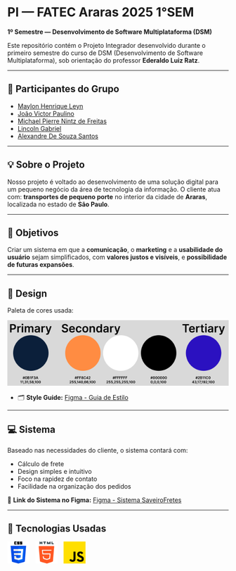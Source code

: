 # PI — FATEC Araras 2025  1°SEM
**1º Semestre — Desenvolvimento de Software Multiplataforma (DSM)**

Este repositório contém o Projeto Integrador desenvolvido durante o primeiro semestre do curso de DSM (Desenvolvimento de Software Multiplataforma), sob orientação do professor **Ederaldo Luiz Ratz**.

---

## 👥 Participantes do Grupo

- [Maylon Henrique Leyn](https://github.com/maylonhenriqueleyn)
- [João Victor Paulino](https://github.com/366244jvpaulino)
- [Michael Pierre Nintz de Freitas](https://github.com/MichaelDeFreitas)
- [Lincoln Gabriel](https://github.com/Lincoln0777)
- [Alexandre De Souza Santos](https://github.com/alexandresantoos3005-png)

---

## 💡 Sobre o Projeto

Nosso projeto é voltado ao desenvolvimento de uma solução digital para um pequeno negócio da área de tecnologia da informação. O cliente atua com:
**transportes de pequeno porte** no interior da cidade de **Araras**, localizada no estado de **São Paulo**.

---

## 🎯 Objetivos

Criar um sistema em que a **comunicação**, o **marketing** e a **usabilidade do usuário** sejam simplificados, com **valores justos e visíveis**, e **possibilidade de futuras expansões**.

---

## 🎨 Design
Paleta de cores usada:
<p align="left">
    <img src="/img/Paleta.png" alt="Paleta de cores"/>
</p>

- 🗂️ **Style Guide:** [Figma - Guia de Estilo](https://www.figma.com/design/6wXsA1hLnV1EfAwf7zvrfp/Style-Guide?node-id=0-1&t=0n9lQWxhesRJODex-1)

---

## 💻 Sistema
Baseado nas necessidades do cliente, o sistema contará com:
- Cálculo de frete
- Design simples e intuitivo
- Foco na rapidez de contato
- Facilidade na organização dos pedidos

🔗 **Link do Sistema no Figma:** [Figma - Sistema SaveiroFretes](https://www.figma.com/design/ngiVOaq3hLFLxY4cgbjRyM/Sistema---SaveiroFretes?node-id=0-1&t=f5ZnrQHr9m7ihJVe-1)

---

## 🧰 Tecnologias Usadas
<p align="left">
  <img src="/img/css-3.png" height="50" width="50" alt="Logo CSS" style="margin-right: 10px;"/>
  <img src="/img/html-5.png" height="50" width="50" alt="Logo HTML" style="margin-right: 10px;"/>
  <img src="/img/js.png" height="50" width="50" alt="Logo JS"/>
</p>
